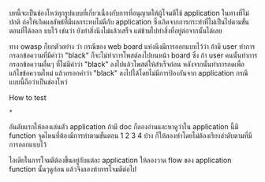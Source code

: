 บทนี้จะเป็นช่องโหว่ทุกรูปแบบที่เกี่ยวเนื่องกับการที่อนุญาตให้ผู้โจมตีใช้ application ในทางที่ไม่ปกติ ก่อให้เกิดผลลัพธ์ที่มีผลกระทบไม่ดีกับ application ซึ่งเกิดจากการกระทำที่ไม่เป็นไปตามขั้นตอนที่ได้ออก บบไว้ เช่นว่า ยังทำสิ่งนึงไม่แล้วเสร็จ แต่ข้ามไปทำสิ่งที่อยู่ต่อจากนั้นได้เลย

ทาง owasp ก็ยกตัวอย่าง ว่า กรณีของ web board แห่งนึงมีการออกแบบไว้ว่า ถ้ามี user ทำการกรอกข้อความที่มีคำว่า "black" ก็จะไม่ทำการโพสต์ลงไปบนหน้า board ซึ่ง ถ้า user คนนั้นทำการกรอกข้อความอื่นๆ ที่ไม่มีคำว่า "black" ลงไปแล้วโพสต์ให้สำเร็จก่อน หลังจากนั้นทำการกดเพื่อแก้ไขข้อความใหม่ แล้วกรอกคำว่า "black" ลงไปได้โดยไม่มีการป้องกันจาก application กรณีแบบนี้ถือว่าเป็นช่องโหว่

How to test

	* 
อันดับแรกให้ลองเล่นตัว application ถ้ามี doc ก็ลองอ่านและหาดูว่าใน application นี้มี function จุดไหนที่ต้องมีการทำตามขั้นตอน 1 2 3 4 บ้าง ก็ให้ลองทำโดยไม่ต้องเรียงลำดับตามที่มีการออกแบบไว้



ไอเดียในการโจมตีต้องขึ้นอยู่กับแต่ละ application ให้ลองวาด flow ของ application function นั้นๆดูก่อน แล้วจึงลองทำการโจมตีต่อไป
